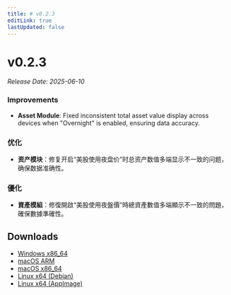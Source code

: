 ```yaml
---
title: # v0.2.3
editLink: true
lastUpdated: false
---
```


# v0.2.3 

_Release Date: 2025-06-10_

### Improvements
- **Asset Module**: Fixed inconsistent total asset value display across devices when "Overnight" is enabled, ensuring data accuracy.

### 优化
- **资产模块**：修复开启“美股使用夜盘价”时总资产数值多端显示不一致的问题，确保数据准确性。

### 優化
- **資產模組**：修復開啟“美股使用夜盤價”時總資產數值多端顯示不一致的問題，確保數據準確性。

## Downloads

- [Windows x86_64](https://assets.lbkrs.com/github/release/longbridge-desktop/stable/longbridge-v0.2.3-windows-x86_64.exe)
- [macOS ARM](https://assets.lbkrs.com/github/release/longbridge-desktop/stable/longbridge-v0.2.3-macos-aarch64.dmg)
- [macOS x86_64](https://assets.lbkrs.com/github/release/longbridge-desktop/stable/longbridge-v0.2.3-macos-x86_64.dmg)
- [Linux x64 (Debian)](https://assets.lbkrs.com/github/release/longbridge-desktop/stable/longbridge-v0.2.3-linux-x86_64.deb)
- [Linux x64 (AppImage)](https://assets.lbkrs.com/github/release/longbridge-desktop/stable/longbridge-v0.2.3-linux-x86_64.AppImage)